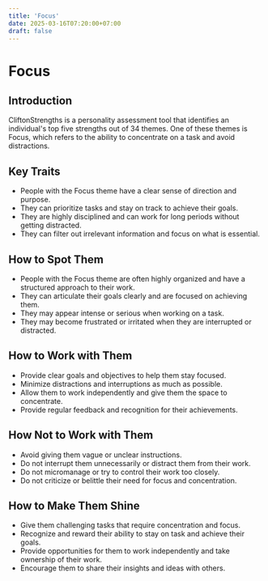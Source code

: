 ```yaml
---
title: 'Focus'
date: 2025-03-16T07:20:00+07:00
draft: false
---
```


# Focus

## Introduction

CliftonStrengths is a personality assessment tool that identifies an individual's top five strengths out of 34 themes. One of these themes is Focus, which refers to the ability to concentrate on a task and avoid distractions.

## Key Traits

- People with the Focus theme have a clear sense of direction and purpose.
- They can prioritize tasks and stay on track to achieve their goals.
- They are highly disciplined and can work for long periods without getting distracted.
- They can filter out irrelevant information and focus on what is essential.

## How to Spot Them

- People with the Focus theme are often highly organized and have a structured approach to their work.
- They can articulate their goals clearly and are focused on achieving them.
- They may appear intense or serious when working on a task.
- They may become frustrated or irritated when they are interrupted or distracted.

## How to Work with Them

- Provide clear goals and objectives to help them stay focused.
- Minimize distractions and interruptions as much as possible.
- Allow them to work independently and give them the space to concentrate.
- Provide regular feedback and recognition for their achievements.

## How Not to Work with Them

- Avoid giving them vague or unclear instructions.
- Do not interrupt them unnecessarily or distract them from their work.
- Do not micromanage or try to control their work too closely.
- Do not criticize or belittle their need for focus and concentration.

## How to Make Them Shine

- Give them challenging tasks that require concentration and focus.
- Recognize and reward their ability to stay on task and achieve their goals.
- Provide opportunities for them to work independently and take ownership of their work.
- Encourage them to share their insights and ideas with others.
